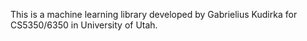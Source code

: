 This is a machine learning library developed by Gabrielius Kudirka for CS5350/6350 in University of Utah.